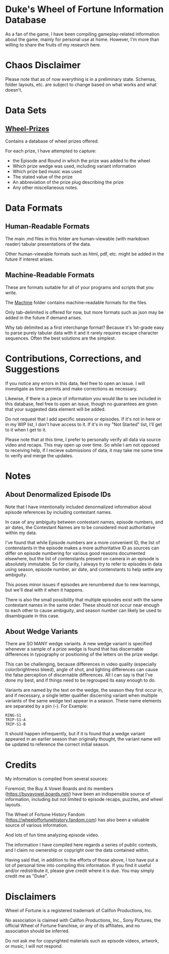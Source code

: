 # Duke's Wheel of Fortune Information Database

As a fan of the game, I have been compiling gameplay-related information about the game, mainly for personal use at home. However, I'm more than willing to share the fruits of my research here.

# Chaos Disclaimer

Please note that as of now everything is in a preliminary state. Schemas, folder layouts, etc. are subject to change based on what works and what doesn't.

# Data Sets

## [Wheel-Prizes](Wheel-Prizes.md)

Contains a database of wheel prizes offered.

For each prize, I have attempted to capture:
- the Episode and Round in which the prize was added to the wheel
- Which prize wedge was used, including variant information
- Which prize bed music was used
- The stated value of the prize
- An abbreviation of the prize plug describing the prize
- Any other miscellaneous notes.

# Data Formats

## Human-Readable Formats

The main .md files in this folder are human-viewable (with markdown reader) tabular presentations of the data.

Other human-viewable formats such as html, pdf, etc. might be added in the future if interest arises.

## Machine-Readable Formats

These are formats suitable for all of your programs and scripts that you write.

The [Machine](Machine) folder contains machine-readable formats for the files.

Only tab-delimited is offered for now, but more formats such as json may be added in the future if demand arises.

Why tab delimited as a first interchange format? Because it's 1st-grade easy to parse purely tabular data with it and it rarely requires escape character sequences. Often the best solutions are the simplest.

# Contributions, Corrections, and Suggestions

If you notice any errors in this data, feel free to open an issue. I will investigate as time permits and make corrections as necessary.

Likewise, if there is a piece of information you would like to see included in this database, feel free to open an issue, though no guarantees are given that your suggested data element will be added.

Do not request that I add specific seasons or episodes. If it's not in here or in my WIP list, I don't have access to it. If it's in my "Not Started" list, I'll get to it when I get to it.

Please note that at this time, I prefer to personally verify all data via source video and recaps. This may open up over time. So while I am not opposed to receiving help, if I recieve submissions of data, it may take me some time to verify and merge the updates.

# Notes

## About Denormalized Episode IDs

Note that I have intentionally included denormalized information about episode references by including contestant names.

In case of any ambiguity between contestant names, episode numbers, and air dates, the Contestant Names are to be considered most authoritative within my data.

I've found that while Episode numbers are a more convenient ID, the list of contenstants in the episode makes a more authoritative ID as sources can differ on episode numbering for various good reasons documented elsewhere, but the list of contenstants present on camera in an episode is absolutely immutable. So for clarity, I always try to refer to episodes in data using season, episode number, air date, and contenstants to help settle any ambiguity.

This poses minor issues if episodes are renumbered due to new learnings, but we'll deal with it when it happens.

There is also the small possibility that multiple episodes exist with the same contestant names in the same order. These should not occur near enough to each other to cause ambiguity, and season number can likely be used to disambiguate in this case.

## About Wedge Variants

There are SO MANY wedge variants. A new wedge variant is specified whenever a sample of a prize wedge is found that has discernable differences in typography or positioning of the letters on the prize wedge.

This can be challenging, because differences in video quality (especially color/brightness bleed), angle of shot, and lighting differences can cause the false perception of discernable differences. All I can say is that I've done my best, and if things need to be regrouped its easy enough to do.

Variants are named by the text on the wedge, the season they first occur in, and if necessary, a single letter qualifier discerning variant when multiple variants of the same wedge text appear in a season. These name elements are separated by a pin (-). For Example:

```
RING-S1
TRIP-S1-A
TRIP-S1-B
```
It should happen infrequently, but if it is found that a wedge variant appeared in an earlier season than originally thought, the variant name will be updated to reference the correct initial season.


# Credits

My information is compiled from several sources:

Foremost, the Buy A Vowel Boards and its members (https://buyavowel.boards.net/) have been an indispensible source of information, including but not limited to episode recaps, puzzles, and wheel layouts.

The Wheel of Fortune History Fandom (https://wheeloffortunehistory.fandom.com) has also been a valuable source of various information.

And lots of fun time analyzing episode video.

The information I have compiled here regards a series of public contests, and I claim no ownership or copyright over the data contained within.

Having said that, in addition to the efforts of those above, I too have put a lot of personal time into compiling this information. If you find it useful and/or redistribute it, please give credit where it is due. You may simply credit me as "Duke".

# Disclaimers

Wheel of Fortune is a registered trademark of Califon Productions, Inc.

No association is claimed with Califon Productions, Inc., Sony Pictures, the official Wheel of Fortune franchise, or any of its affiliates, and no association should be inferred.

Do not ask me for copyrighted materials such as episode videos, artwork, or music; I will not respond.
